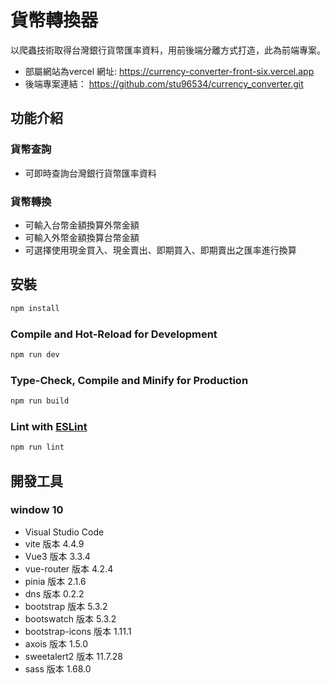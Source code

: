 # 貨幣轉換器
以爬蟲技術取得台灣銀行貨幣匯率資料，用前後端分離方式打造，此為前端專案。
- 部屬網站為vercel 網址: https://currency-converter-front-six.vercel.app
- 後端專案連結： https://github.com/stu96534/currency_converter.git

## 功能介紹
### 貨幣查詢
 - 可即時查詢台灣銀行貨幣匯率資料
### 貨幣轉換
 - 可輸入台幣金額換算外幣金額
 - 可輸入外幣金額換算台幣金額
 - 可選擇使用現金買入、現金賣出、即期買入、即期賣出之匯率進行換算

## 安裝

```sh
npm install
```

### Compile and Hot-Reload for Development

```sh
npm run dev
```

### Type-Check, Compile and Minify for Production

```sh
npm run build
```

### Lint with [ESLint](https://eslint.org/)

```sh
npm run lint
```

## 開發工具
### window 10
 - Visual Studio Code
 - vite 版本 4.4.9
 - Vue3 版本 3.3.4
 - vue-router 版本 4.2.4
 - pinia 版本 2.1.6
 - dns 版本 0.2.2
 - bootstrap 版本 5.3.2
 - bootswatch 版本 5.3.2
 - bootstrap-icons 版本 1.11.1
 - axois 版本 1.5.0
 - sweetalert2 版本 11.7.28
 - sass 版本 1.68.0